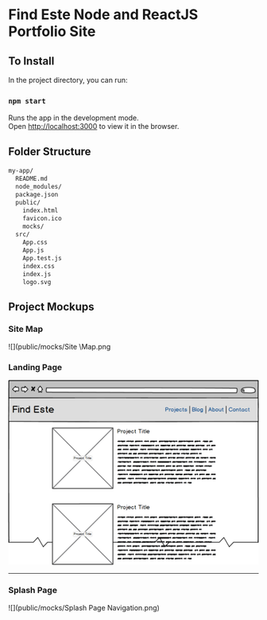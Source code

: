 # Find Este Node and ReactJS Portfolio Site

## To Install

In the project directory, you can run:

### `npm start`

Runs the app in the development mode.<br>
Open [http://localhost:3000](http://localhost:3000) to view it in the browser.

## Folder Structure

```
my-app/
  README.md
  node_modules/
  package.json
  public/
    index.html
    favicon.ico
    mocks/
  src/
    App.css
    App.js
    App.test.js
    index.css
    index.js
    logo.svg
```

## Project Mockups

### Site Map
![](public/mocks/Site \Map.png

### Landing Page
![](public/mocks/Feed.png)
- - -
### Splash Page
![](public/mocks/Splash Page Navigation.png)


